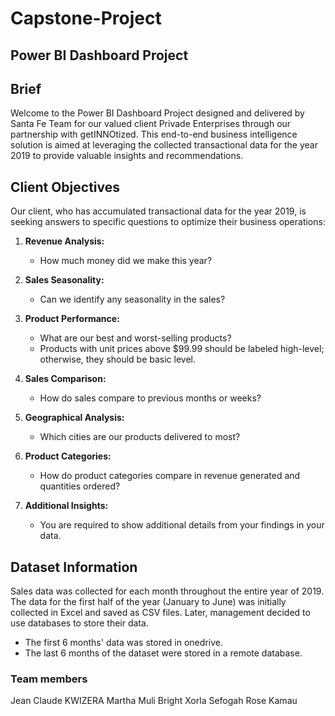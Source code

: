 # Capstone-Project

## Power BI Dashboard Project

## Brief

Welcome to the Power BI Dashboard Project designed and delivered by Santa Fe Team for our valued client Privade Enterprises through our partnership with getINNOtized. This end-to-end business intelligence solution is aimed at leveraging the collected transactional data for the year 2019 to provide valuable insights and recommendations.

## Client Objectives

Our client, who has accumulated transactional data for the year 2019, is seeking answers to specific questions to optimize their business operations:

1. **Revenue Analysis:**
   - How much money did we make this year?

2. **Sales Seasonality:**
   - Can we identify any seasonality in the sales?

3. **Product Performance:**
   - What are our best and worst-selling products?
   - Products with unit prices above $99.99 should be labeled high-level; otherwise, they should be basic level.

4. **Sales Comparison:**
   - How do sales compare to previous months or weeks?

5. **Geographical Analysis:**
   - Which cities are our products delivered to most?

6. **Product Categories:**
   - How do product categories compare in revenue generated and quantities ordered?

7. **Additional Insights:**
   - You are required to show additional details from your findings in your data.

## Dataset Information

Sales data was collected for each month throughout the entire year of 2019. The data for the first half of the year (January to June) was initially collected in Excel and saved as CSV files. Later, management decided to use databases to store their data.

- The first 6 months' data was stored in onedrive.
- The last 6 months of the dataset were stored in a remote database.

### Team members

Jean Claude KWIZERA
Martha Muli
Bright Xorla Sefogah
Rose Kamau

